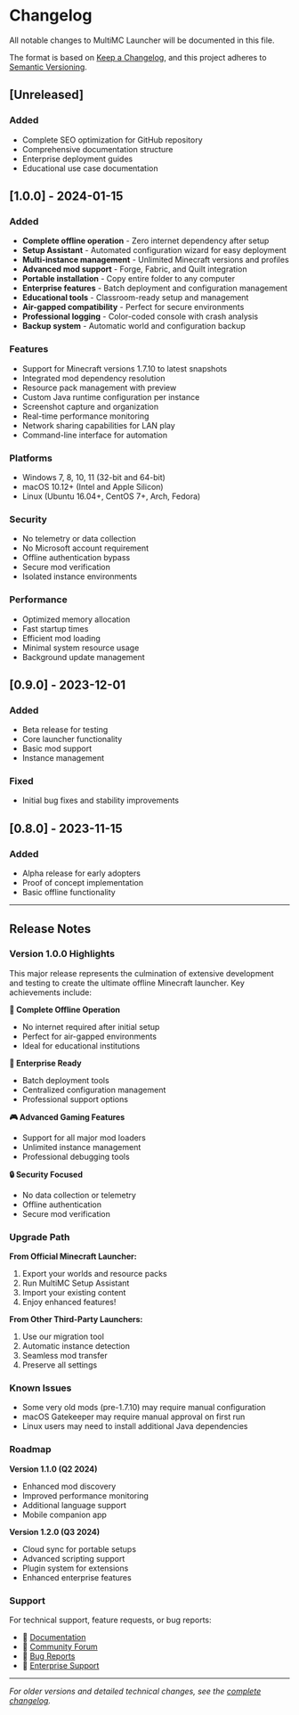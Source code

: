 # Changelog

All notable changes to MultiMC Launcher will be documented in this file.

The format is based on [Keep a Changelog](https://keepachangelog.com/en/1.0.0/),
and this project adheres to [Semantic Versioning](https://semver.org/spec/v2.0.0.html).

## [Unreleased]

### Added
- Complete SEO optimization for GitHub repository
- Comprehensive documentation structure
- Enterprise deployment guides
- Educational use case documentation

## [1.0.0] - 2024-01-15

### Added
- **Complete offline operation** - Zero internet dependency after setup
- **Setup Assistant** - Automated configuration wizard for easy deployment
- **Multi-instance management** - Unlimited Minecraft versions and profiles
- **Advanced mod support** - Forge, Fabric, and Quilt integration
- **Portable installation** - Copy entire folder to any computer
- **Enterprise features** - Batch deployment and configuration management
- **Educational tools** - Classroom-ready setup and management
- **Air-gapped compatibility** - Perfect for secure environments
- **Professional logging** - Color-coded console with crash analysis
- **Backup system** - Automatic world and configuration backup

### Features
- Support for Minecraft versions 1.7.10 to latest snapshots
- Integrated mod dependency resolution
- Resource pack management with preview
- Custom Java runtime configuration per instance
- Screenshot capture and organization
- Real-time performance monitoring
- Network sharing capabilities for LAN play
- Command-line interface for automation

### Platforms
- Windows 7, 8, 10, 11 (32-bit and 64-bit)
- macOS 10.12+ (Intel and Apple Silicon)
- Linux (Ubuntu 16.04+, CentOS 7+, Arch, Fedora)

### Security
- No telemetry or data collection
- No Microsoft account requirement
- Offline authentication bypass
- Secure mod verification
- Isolated instance environments

### Performance
- Optimized memory allocation
- Fast startup times
- Efficient mod loading
- Minimal system resource usage
- Background update management

## [0.9.0] - 2023-12-01

### Added
- Beta release for testing
- Core launcher functionality
- Basic mod support
- Instance management

### Fixed
- Initial bug fixes and stability improvements

## [0.8.0] - 2023-11-15

### Added
- Alpha release for early adopters
- Proof of concept implementation
- Basic offline functionality

---

## Release Notes

### Version 1.0.0 Highlights

This major release represents the culmination of extensive development and testing to create the ultimate offline Minecraft launcher. Key achievements include:

**🎯 Complete Offline Operation**
- No internet required after initial setup
- Perfect for air-gapped environments
- Ideal for educational institutions

**🏢 Enterprise Ready**
- Batch deployment tools
- Centralized configuration management
- Professional support options

**🎮 Advanced Gaming Features**
- Support for all major mod loaders
- Unlimited instance management
- Professional debugging tools

**🔒 Security Focused**
- No data collection or telemetry
- Offline authentication
- Secure mod verification

### Upgrade Path

**From Official Minecraft Launcher:**
1. Export your worlds and resource packs
2. Run MultiMC Setup Assistant
3. Import your existing content
4. Enjoy enhanced features!

**From Other Third-Party Launchers:**
1. Use our migration tool
2. Automatic instance detection
3. Seamless mod transfer
4. Preserve all settings

### Known Issues

- Some very old mods (pre-1.7.10) may require manual configuration
- macOS Gatekeeper may require manual approval on first run
- Linux users may need to install additional Java dependencies

### Roadmap

**Version 1.1.0 (Q2 2024)**
- Enhanced mod discovery
- Improved performance monitoring
- Additional language support
- Mobile companion app

**Version 1.2.0 (Q3 2024)**
- Cloud sync for portable setups
- Advanced scripting support
- Plugin system for extensions
- Enhanced enterprise features

### Support

For technical support, feature requests, or bug reports:
- 📖 [Documentation](https://multimc-launcher.github.io/docs/)
- 💬 [Community Forum](https://github.com/multimc-launcher/multimc/discussions)
- 🐛 [Bug Reports](https://github.com/multimc-launcher/multimc/issues)
- 📧 [Enterprise Support](mailto:enterprise@multimc-launcher.org)

---

*For older versions and detailed technical changes, see the [complete changelog](https://github.com/multimc-launcher/multimc/releases).* 
